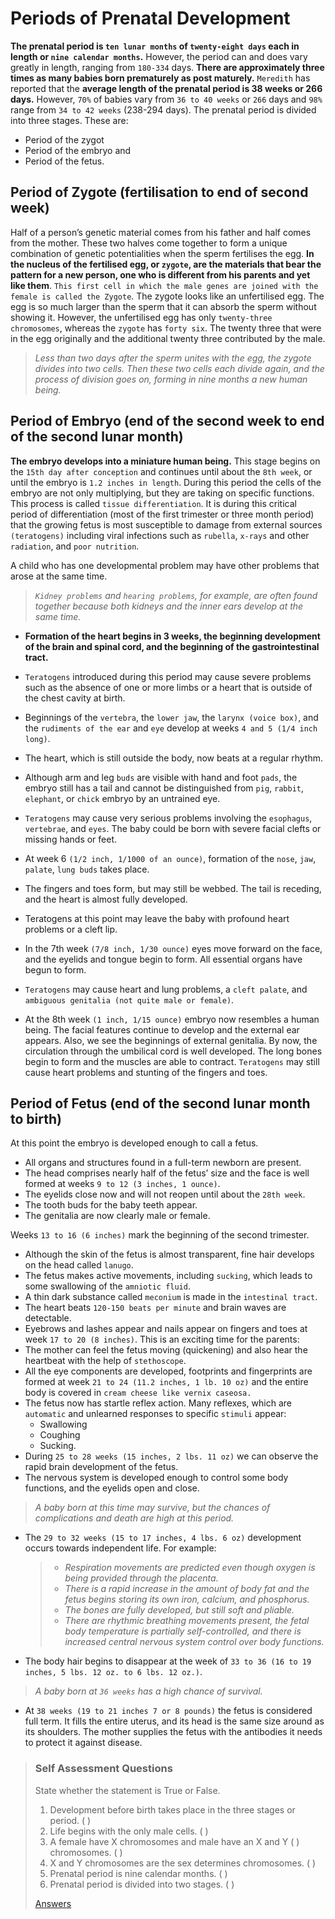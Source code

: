 # Periods of Prenatal Development
**The prenatal period is `ten lunar months` of `twenty-eight days` each in length or `nine calendar months`.** However, the period can and does
vary greatly in length, ranging from `180-334` days. **There are approximately three times as many babies born prematurely as post maturely.**
`Meredith` has reported that the **average length of the prenatal period is 38 weeks or 266 days.** However, `70%` of babies vary from `36 to 40
weeks` or `266` days and `98%` range from `34 to 42 weeks` (238-294 days). The prenatal period is divided into three stages. These are:

- Period of the zygot
- Period of the embryo and
- Period of the fetus.

## Period of Zygote (fertilisation to end of second week)
Half of a person’s genetic material comes from his father and half comes from the mother. These two halves come together to form a unique combination
of genetic potentialities when the sperm fertilises the egg. **In the nucleus of the fertilised egg, or `zygote`, are the materials that bear the
pattern for a new person, one who is different from his parents and yet like them**. `This first cell in which the male genes are joined with the
female is called the Zygote`. The zygote looks like an unfertilised egg. The egg is so much larger than the sperm that it can absorb the sperm
without showing it. However, the unfertilised egg has only `twenty-three chromosomes`, whereas the `zygote` has `forty six`. The twenty three that
were in the egg originally and the additional twenty three contributed by the male.

> *Less than two days after the sperm unites with the egg, the zygote divides into two cells. Then these two cells each divide again, and the
> process of division goes on, forming in nine months a new human being.*

## Period of Embryo (end of the second week to end of the second lunar month)
**The embryo develops into a miniature human being.** This stage begins on the `15th day after conception` and continues until about the `8th week`,
or until the embryo is `1.2 inches in length`. During this period the cells of the embryo are not only multiplying, but they are taking on specific
functions. This process is called `tissue differentiation`. It is during this critical period of differentiation (most of the first trimester or
three month period) that the growing fetus is most susceptible to damage from external sources `(teratogens)` including viral infections such as
`rubella`, `x-rays` and other `radiation`, and `poor nutrition`.

A child who has one developmental problem may have other problems that arose at the same time.

> *`Kidney problems` and `hearing problems`, for example, are often found together because both kidneys and the inner ears develop at the same time.*

- **Formation of the heart begins in 3 weeks, the beginning development of the brain and spinal cord, and the beginning of the gastrointestinal tract.**
- `Teratogens` introduced during this period may cause severe problems such as the absence of one or more limbs or a heart that is outside of the chest
cavity at birth.

- Beginnings of the `vertebra`, the `lower jaw`, the `larynx (voice box)`, and the `rudiments of the ear` and `eye` develop at weeks `4 and 5
(1/4 inch long)`.

- The heart, which is still outside the body, now beats at a regular rhythm.

- Although arm and leg `buds` are visible with hand and foot `pads`,  the embryo still has a tail and cannot be distinguished from `pig`, `rabbit`,
`elephant`, or `chick` embryo by an untrained eye.

- `Teratogens` may cause very serious problems involving the `esophagus`, `vertebrae`, and `eyes`.  The baby could be born with severe facial clefts
or missing hands or feet.

- At week 6 `(1/2 inch, 1/1000 of an ounce)`, formation of the `nose`, `jaw`, `palate`, `lung buds` takes place.

- The fingers and toes form, but may still be webbed.  The tail is receding, and the heart is almost fully developed.

- Teratogens at this point may leave the baby with profound heart problems or a cleft lip.

- In the 7th week `(7/8 inch, 1/30 ounce)` eyes move forward on the face, and the eyelids and tongue begin to form.  All essential organs have begun
to form.

- `Teratogens` may cause heart and lung problems, a `cleft palate`, and `ambiguous genitalia (not quite male or female)`.

- At the 8th week `(1 inch, 1/15 ounce)` embryo now resembles a human being. The facial features continue to develop and the external ear appears.
Also, we see the beginnings of external genitalia. By now, the circulation through the umbilical cord is well developed. The long bones begin to form
and the muscles are able to contract. `Teratogens` may still cause heart problems and stunting of the fingers and toes.

## Period of Fetus (end of the second lunar month to birth)
At this point the embryo is developed enough to call a fetus.
- All organs and structures found in a full-term newborn are present.
- The head comprises nearly half of the fetus’ size and the face is well formed at weeks `9 to 12 (3 inches, 1 ounce)`.
- The eyelids close now and will not reopen until about the `28th week`.
- The tooth buds for the baby teeth appear.
- The genitalia are now clearly male or female.

Weeks `13 to 16 (6 inches)` mark the beginning of the second trimester.
- Although the skin of the fetus is almost transparent, fine hair develops on the head called `lanugo`.
- The fetus makes active movements, including `sucking`, which leads to some swallowing of the `amniotic fluid`.
- A thin dark substance called `meconium` is made in the `intestinal tract`.
- The heart beats `120-150 beats per minute` and brain waves are detectable.
- Eyebrows and lashes appear and nails appear on fingers and toes at week `17 to 20 (8 inches)`.
This is an exciting time for the parents:
- The mother can feel the fetus moving (quickening) and also hear the heartbeat with the help of `stethoscope`.
- All the eye components are developed, footprints and fingerprints are formed at week `21 to 24 (11.2 inches, 1 lb. 10 oz)` and the entire body is
covered in `cream cheese like vernix caseosa.`
- The fetus now has startle reflex action. Many reflexes, which are `automatic` and unlearned responses to specific `stimuli` appear:
  - Swallowing
  - Coughing
  - Sucking.
- During `25 to 28 weeks (15 inches, 2 lbs. 11 oz)` we can observe the rapid brain development of the fetus.
- The nervous system is developed enough to control some body functions, and the eyelids open and close.
>  *A baby born at this time may survive, but the chances of complications and death are high at this period.*
- The `29 to 32 weeks (15 to 17 inches, 4 lbs. 6 oz)` development occurs towards independent life. For example:

  > - *Respiration movements are predicted even though oxygen is being provided through the placenta.*
  > - *There is a rapid increase in the amount of body fat and the fetus begins storing its own iron, calcium, and phosphorus.*
  > - *The bones are fully developed, but still soft and pliable.*
  > - *There are rhythmic breathing movements present, the fetal body temperature is partially self-controlled, and there is increased central nervous
  >  system control over body functions.*

- The body hair begins to disappear at the week of `33 to 36 (16 to 19 inches, 5 lbs. 12 oz. to 6 lbs. 12 oz.)`.
>  *A baby born at `36 weeks` has a high chance of survival.*
- At `38 weeks (19 to 21 inches 7 or 8 pounds)` the fetus is considered full term. It fills the entire uterus, and its head is the same size
around as its shoulders.  The mother supplies the fetus with the antibodies it needs to protect it against disease.

> ### Self Assessment Questions
> State whether the statement is True or False.
> 1. Development before birth takes place in the three stages or period. (    )
> 1. Life begins with the only male cells. (    )
> 1. A female have X chromosomes and male have an X and Y (    ) chromosomes. (    )
> 1. X and Y chromosomes are the sex determines chromosomes. (    )
> 1. Prenatal period is nine calendar months. (    )
> 1. Prenatal period is divided into two stages. (    )
>
> [Answers](./answers-to-self-assessment-questions.md#true-or-false)


